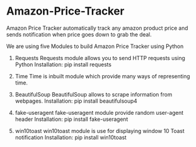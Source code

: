 # Amazon-Price-Tracker
Amazon Price Tracker automatically track any amazon product price and sends notification when price goes down to grab the deal. 

We are using five Modules to build Amazon Price Tracker using Python  
1. Requests
Requests module allows you to send HTTP requests using Python
Installation: pip install requests

2. Time Time is inbuilt module which provide many ways of representing time. 

3. BeautifulSoup BeautifulSoup allows to scrape information from webpages. 
Installation:  pip install beautifulsoup4  

4. fake-useragent fake-useragent module provide random user-agent header
Installation:  pip install fake-useragent  

5. win10toast win10toast module is use for displaying window 10 Toast notification 
Installation: pip install win10toast
